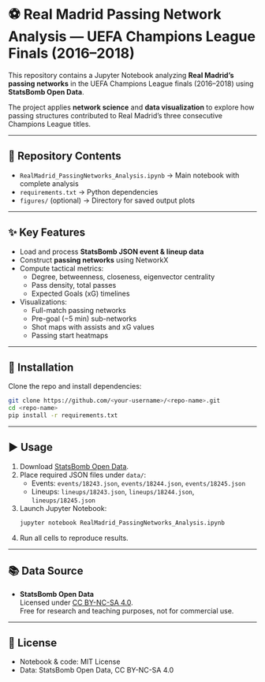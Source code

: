 # ⚽ Real Madrid Passing Network Analysis — UEFA Champions League Finals (2016–2018)

This repository contains a Jupyter Notebook analyzing **Real Madrid’s passing networks** in the UEFA Champions League finals (2016–2018) using **StatsBomb Open Data**.

The project applies **network science** and **data visualization** to explore how passing structures contributed to Real Madrid’s three consecutive Champions League titles.

---

## 📂 Repository Contents
- `RealMadrid_PassingNetworks_Analysis.ipynb` → Main notebook with complete analysis  
- `requirements.txt` → Python dependencies  
- `figures/` (optional) → Directory for saved output plots  

---

## ✨ Key Features
- Load and process **StatsBomb JSON event & lineup data**  
- Construct **passing networks** using NetworkX  
- Compute tactical metrics:
  - Degree, betweenness, closeness, eigenvector centrality  
  - Pass density, total passes  
  - Expected Goals (xG) timelines  
- Visualizations:
  - Full-match passing networks  
  - Pre-goal (−5 min) sub-networks  
  - Shot maps with assists and xG values  
  - Passing start heatmaps  

---

## 🚀 Installation
Clone the repo and install dependencies:

```bash
git clone https://github.com/<your-username>/<repo-name>.git
cd <repo-name>
pip install -r requirements.txt
```

---

## ▶️ Usage
1. Download [StatsBomb Open Data](https://github.com/statsbomb/open-data).  
2. Place required JSON files under `data/`:  
   - Events: `events/18243.json`, `events/18244.json`, `events/18245.json`  
   - Lineups: `lineups/18243.json`, `lineups/18244.json`, `lineups/18245.json`  
3. Launch Jupyter Notebook:  
   ```bash
   jupyter notebook RealMadrid_PassingNetworks_Analysis.ipynb
   ```
4. Run all cells to reproduce results.  

---

## 📚 Data Source
- **StatsBomb Open Data**  
  Licensed under [CC BY-NC-SA 4.0](https://creativecommons.org/licenses/by-nc-sa/4.0/).  
  Free for research and teaching purposes, not for commercial use.  

---

## 📜 License
- Notebook & code: MIT License  
- Data: StatsBomb Open Data, CC BY-NC-SA 4.0
